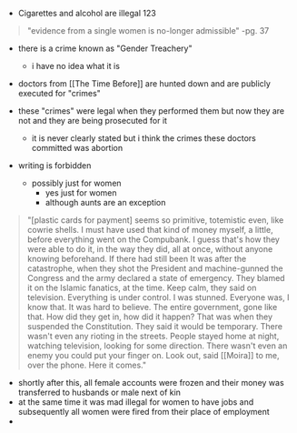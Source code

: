 - Cigarettes and alcohol are illegal 123

>"evidence from a single women is no-longer admissible"
>-pg. 37

- there is a crime known as "Gender Treachery"
	- i have no idea what it is

- doctors from [[The Time Before]] are hunted down and are publicly executed for "crimes" 
- these "crimes" were legal when they performed them but now they are not and they are being prosecuted for it
	- it is never clearly stated but i think the crimes these doctors committed was abortion

- writing is forbidden
	- possibly just for women
		- yes just for women
		- although aunts are an exception


>"[plastic cards for payment] seems so primitive, totemistic even, like cowrie shells. I must have used that kind of money myself, a little, before everything went on the Compubank. I guess that's how they were able to do it, in the way they did, all at once, without anyone knowing beforehand. If there had still been It was after the catastrophe, when they shot the President and machine-gunned the Congress and the army declared a state of emergency. They blamed it on the Islamic fanatics, at the time. Keep calm, they said on television. Everything is under control. I was stunned. Everyone was, I know that. It was hard to believe. The entire government, gone like that. How did they get in, how did it happen? That was when they suspended the Constitution. They said it would be temporary. There wasn't even any rioting in the streets. People stayed home at night, watching television, looking for some direction. There wasn't even an enemy you could put your finger on. Look out, said [[Moira]] to me, over the phone. Here it comes."


- shortly after this, all female accounts were frozen and their money was transferred to husbands or male next of kin
- at the same time it was mad illegal for women to have jobs and subsequently all women were fired from their place of employment
- 